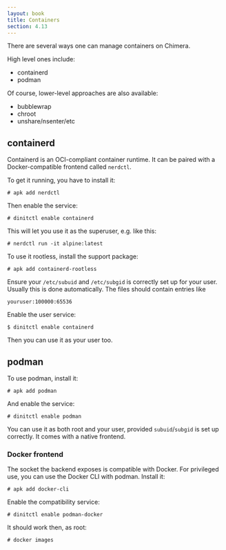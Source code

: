 ```yaml
---
layout: book
title: Containers
section: 4.13
---
```


There are several ways one can manage containers on Chimera.

High level ones include:

* containerd
* podman

Of course, lower-level approaches are also available:

* bubblewrap
* chroot
* unshare/nsenter/etc

## containerd

Containerd is an OCI-compliant container runtime. It can be paired with
a Docker-compatible frontend called `nerdctl`.

To get it running, you have to install it:

```
# apk add nerdctl
```

Then enable the service:

```
# dinitctl enable containerd
```

This will let you use it as the superuser, e.g. like this:

```
# nerdctl run -it alpine:latest
```

To use it rootless, install the support package:

```
# apk add containerd-rootless
```

Ensure your `/etc/subuid` and `/etc/subgid` is correctly set up for your
user. Usually this is done automatically. The files should contain entries
like

```
youruser:100000:65536
```

Enable the user service:

```
$ dinitctl enable containerd
```

Then you can use it as your user too.

## podman

To use podman, install it:

```
# apk add podman
```

And enable the service:

```
# dinitctl enable podman
```

You can use it as both root and your user, provided `subuid`/`subgid` is
set up correctly. It comes with a native frontend.

### Docker frontend

The socket the backend exposes is compatible with Docker. For privileged
use, you can use the Docker CLI with podman. Install it:

```
# apk add docker-cli
```

Enable the compatibility service:

```
# dinitctl enable podman-docker
```

It should work then, as root:

```
# docker images
```
